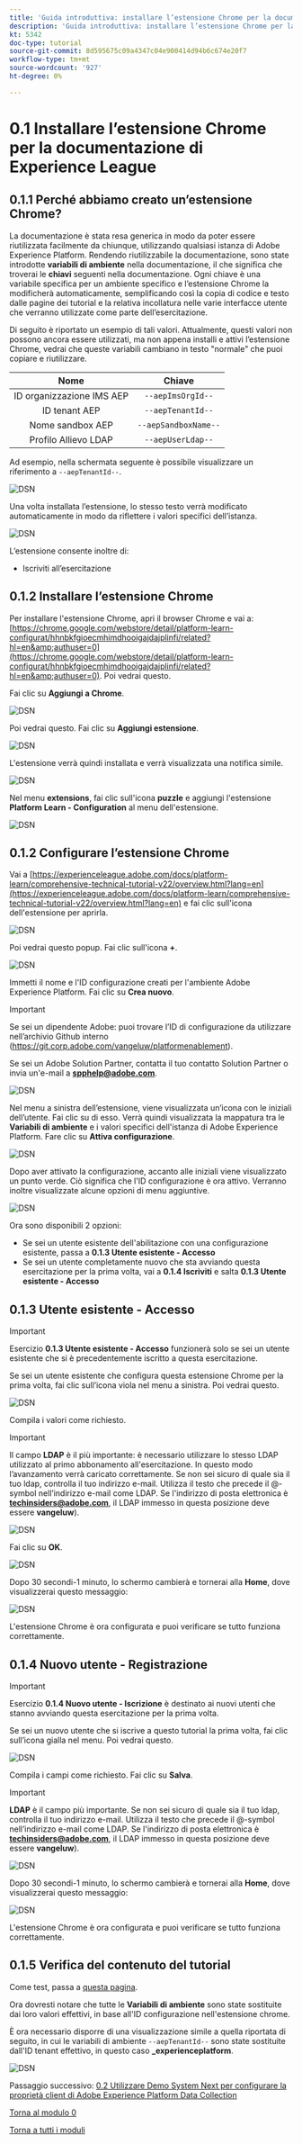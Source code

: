 ```yaml
---
title: 'Guida introduttiva: installare l’estensione Chrome per la documentazione di Experience League'
description: 'Guida introduttiva: installare l’estensione Chrome per la documentazione di Experience League'
kt: 5342
doc-type: tutorial
source-git-commit: 8d595675c09a4347c04e900414d94b6c674e20f7
workflow-type: tm+mt
source-wordcount: '927'
ht-degree: 0%

---
```


# 0.1 Installare l’estensione Chrome per la documentazione di Experience League

## 0.1.1 Perché abbiamo creato un’estensione Chrome?

La documentazione è stata resa generica in modo da poter essere riutilizzata facilmente da chiunque, utilizzando qualsiasi istanza di Adobe Experience Platform.
Rendendo riutilizzabile la documentazione, sono state introdotte **variabili di ambiente** nella documentazione, il che significa che troverai le **chiavi** seguenti nella documentazione. Ogni chiave è una variabile specifica per un ambiente specifico e l’estensione Chrome la modificherà automaticamente, semplificando così la copia di codice e testo dalle pagine dei tutorial e la relativa incollatura nelle varie interfacce utente che verranno utilizzate come parte dell’esercitazione.

Di seguito è riportato un esempio di tali valori. Attualmente, questi valori non possono ancora essere utilizzati, ma non appena installi e attivi l’estensione Chrome, vedrai che queste variabili cambiano in testo &quot;normale&quot; che puoi copiare e riutilizzare.

| Nome | Chiave |
|:-------------:| :---------------:|
| ID organizzazione IMS AEP | `--aepImsOrgId--` |
| ID tenant AEP | `--aepTenantId--` |
| Nome sandbox AEP | `--aepSandboxName--` |
| Profilo Allievo LDAP | `--aepUserLdap--` |

Ad esempio, nella schermata seguente è possibile visualizzare un riferimento a `--aepTenantId--`.

![DSN](./images/mod7before.png)

Una volta installata l’estensione, lo stesso testo verrà modificato automaticamente in modo da riflettere i valori specifici dell’istanza.

![DSN](./images/mod7.png)

L’estensione consente inoltre di:

- Iscriviti all’esercitazione

## 0.1.2 Installare l’estensione Chrome

Per installare l&#39;estensione Chrome, apri il browser Chrome e vai a: [https://chrome.google.com/webstore/detail/platform-learn-configurat/hhnbkfgioecmhimdhooigajdajplinfi/related?hl=en&amp;authuser=0](https://chrome.google.com/webstore/detail/platform-learn-configurat/hhnbkfgioecmhimdhooigajdajplinfi/related?hl=en&amp;authuser=0). Poi vedrai questo.

Fai clic su **Aggiungi a Chrome**.

![DSN](./images/c2.png)

Poi vedrai questo. Fai clic su **Aggiungi estensione**.

![DSN](./images/c3.png)

L&#39;estensione verrà quindi installata e verrà visualizzata una notifica simile.

![DSN](./images/c4.png)

Nel menu **extensions**, fai clic sull&#39;icona **puzzle** e aggiungi l&#39;estensione **Platform Learn - Configuration** al menu dell&#39;estensione.

![DSN](./images/c6.png)

## 0.1.2 Configurare l’estensione Chrome

Vai a [https://experienceleague.adobe.com/docs/platform-learn/comprehensive-technical-tutorial-v22/overview.html?lang=en](https://experienceleague.adobe.com/docs/platform-learn/comprehensive-technical-tutorial-v22/overview.html?lang=en) e fai clic sull&#39;icona dell&#39;estensione per aprirla.

![DSN](./images/tuthome.png)

Poi vedrai questo popup. Fai clic sull&#39;icona **+**.

![DSN](./images/c7.png)

Immetti il nome e l&#39;ID configurazione creati per l&#39;ambiente Adobe Experience Platform. Fai clic su **Crea nuovo**.

>[!IMPORTANT]
>
>Se sei un dipendente Adobe: puoi trovare l’ID di configurazione da utilizzare nell’archivio Github interno (https://git.corp.adobe.com/vangeluw/platformenablement).
>
>Se sei un Adobe Solution Partner, contatta il tuo contatto Solution Partner o invia un&#39;e-mail a **spphelp@adobe.com**.

![DSN](./images/c8.png)

Nel menu a sinistra dell’estensione, viene visualizzata un’icona con le iniziali dell’utente. Fai clic su di esso. Verrà quindi visualizzata la mappatura tra le **Variabili di ambiente** e i valori specifici dell&#39;istanza di Adobe Experience Platform. Fare clic su **Attiva configurazione**.

![DSN](./images/c9.png)

Dopo aver attivato la configurazione, accanto alle iniziali viene visualizzato un punto verde. Ciò significa che l&#39;ID configurazione è ora attivo. Verranno inoltre visualizzate alcune opzioni di menu aggiuntive.

![DSN](./images/c10.png)

Ora sono disponibili 2 opzioni:

- Se sei un utente esistente dell&#39;abilitazione con una configurazione esistente, passa a **0.1.3 Utente esistente - Accesso**
- Se sei un utente completamente nuovo che sta avviando questa esercitazione per la prima volta, vai a **0.1.4 Iscriviti** e salta **0.1.3 Utente esistente - Accesso**

## 0.1.3 Utente esistente - Accesso

>[!IMPORTANT]
>
>Esercizio **0.1.3 Utente esistente - Accesso** funzionerà solo se sei un utente esistente che si è precedentemente iscritto a questa esercitazione.

Se sei un utente esistente che configura questa estensione Chrome per la prima volta, fai clic sull’icona viola nel menu a sinistra. Poi vedrai questo.

![DSN](./images/chromeret1.png)

Compila i valori come richiesto.

>[!IMPORTANT]
>
>Il campo **LDAP** è il più importante: è necessario utilizzare lo stesso LDAP utilizzato al primo abbonamento all&#39;esercitazione. In questo modo l’avanzamento verrà caricato correttamente. Se non sei sicuro di quale sia il tuo ldap, controlla il tuo indirizzo e-mail. Utilizza il testo che precede il @-symbol nell’indirizzo e-mail come LDAP. Se l&#39;indirizzo di posta elettronica è **techinsiders@adobe.com**, il LDAP immesso in questa posizione deve essere **vangeluw**).

![DSN](./images/chromeret2.png)

Fai clic su **OK**.

![DSN](./images/chromeret3.png)

Dopo 30 secondi-1 minuto, lo schermo cambierà e tornerai alla **Home**, dove visualizzerai questo messaggio:

![DSN](./images/chromeret4.png)

L&#39;estensione Chrome è ora configurata e puoi verificare se tutto funziona correttamente.

## 0.1.4 Nuovo utente - Registrazione

>[!IMPORTANT]
>
>Esercizio **0.1.4 Nuovo utente - Iscrizione** è destinato ai nuovi utenti che stanno avviando questa esercitazione per la prima volta.

Se sei un nuovo utente che si iscrive a questo tutorial la prima volta, fai clic sull’icona gialla nel menu. Poi vedrai questo.

![DSN](./images/c11.png)

Compila i campi come richiesto. Fai clic su **Salva**.

>[!IMPORTANT]
>
>**LDAP** è il campo più importante. Se non sei sicuro di quale sia il tuo ldap, controlla il tuo indirizzo e-mail. Utilizza il testo che precede il @-symbol nell’indirizzo e-mail come LDAP. Se l&#39;indirizzo di posta elettronica è **techinsiders@adobe.com**, il LDAP immesso in questa posizione deve essere **vangeluw**).

![DSN](./images/chrome1.png)

Dopo 30 secondi-1 minuto, lo schermo cambierà e tornerai alla **Home**, dove visualizzerai questo messaggio:

![DSN](./images/chrome2.png)

L&#39;estensione Chrome è ora configurata e puoi verificare se tutto funziona correttamente.

## 0.1.5 Verifica del contenuto del tutorial

Come test, passa a [questa pagina](https://experienceleague.adobe.com/docs/platform-learn/comprehensive-technical-tutorial-v22/module4/ex3.html?lang=en).

Ora dovresti notare che tutte le **Variabili di ambiente** sono state sostituite dai loro valori effettivi, in base all&#39;ID configurazione nell&#39;estensione chrome.

È ora necessario disporre di una visualizzazione simile a quella riportata di seguito, in cui le variabili di ambiente `--aepTenantId--` sono state sostituite dall&#39;ID tenant effettivo, in questo caso **_experienceplatform**.

![DSN](./images/c12.png)

Passaggio successivo: [0.2 Utilizzare Demo System Next per configurare la proprietà client di Adobe Experience Platform Data Collection](./ex2.md)

[Torna al modulo 0](./getting-started.md)

[Torna a tutti i moduli](./../../../overview.md)
